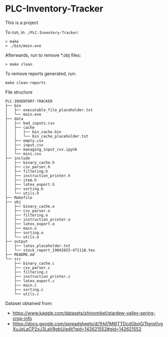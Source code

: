 # PLC-Inventory-Tracker

This is a project 

To run, in ```./PLC-Inventory-Tracker```:  
```
> make 
> ./bin/main.exe
```

Afterwards, run to remove *.obj files:  
```
> make clean
```

To remove reports generated, run:   
```
make clean-reports
```



File structure  
```
PLC-INVENTORY-TRACKER
├── bin
│   ├── executable_file_placeholder.txt
│   └── main.exe
├── data
│   ├── bad_inputs.csv
│   ├── cache
│   │   ├── bin_cache.bin
│   │   └── bin_cache_placeholder.txt
│   ├── empty.csv
│   ├── input.csv
│   ├── managing_input_csv.ipynb
│   └── mini.csv
├── include
│   ├── binary_cache.h
│   ├── csv_parser.h
│   ├── filtering.h
│   ├── instruction_printer.h
│   ├── item.h
│   ├── latex_export.h
│   ├── sorting.h
│   └── utils.h
├── Makefile
├── obj
│   ├── binary_cache.o
│   ├── csv_parser.o
│   ├── filtering.o
│   ├── instruction_printer.o
│   ├── latex_export.o
│   ├── main.o
│   ├── sorting.o
│   └── utils.o
├── output
│   ├── latex_placeholder.txt
│   └── stock_report_19042025-471118.tex
├── README.md
└── src
    ├── binary_cache.c
    ├── csv_parser.c
    ├── filtering.c
    ├── instruction_printer.c
    ├── latex_export.c
    ├── main.c
    ├── sorting.c
    └── utils.c
```
Dataset obtained from:   
- https://www.kaggle.com/datasets/shinomikel/stardew-valley-spring-crop-info     
- https://docs.google.com/spreadsheets/d/1Hd7M6ITTDcdGbqGiTtgrp0vgXuJqLaCP2xJ3LaV8gbU/edit?gid=142621552#gid=142621552  